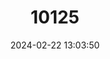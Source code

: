 ---
title: "10125"
category: "Hipposideros curtus"
draft: false
date: 2024-02-22 13:03:50
languages:
  German: ["Kurzschwanz-Rundblattnase"]
  French: ["Phyllorhine à queue courte"]
  English: ["Short-tailed Roundleaf Bat"]
---